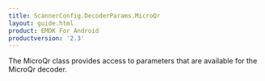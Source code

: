 ```yaml
---
title: ScannerConfig.DecoderParams.MicroQr
layout: guide.html
product: EMDK For Android
productversion: '2.3'
---
```


The MicroQr class provides access to parameters that are available
 for the MicroQr decoder.










